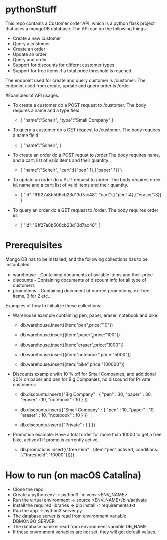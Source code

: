 # pythonStuff

This repo contains a Customer order API, which is a python flask project that uses a mongoDB database.
The API can do the following things:

* Create a new customer
* Query a customer
* Create an order
* Update an order
* Query and order
* Support for discounts for differnt customer types
* Support for free items if a total price threshold is reached

The endpoint used for create and query customer is /customer.
The endpoint used from create, update and query order is /order

#Examples of API usages.

* To create a customer do a POST request to <SERVER>/customer. The body requires a name and a type field.

	* {
	"name":"Scheir",
	"type":"Small Company"
	}
  
* To query a customer do a GET request to <SERVER>/customer. The body requires a name field
  
	* {
	"name":"Scheir",
	}
  
* To create an order do a POST requst to <SERVER>/order.The body requires name, and a cart: list of valid items and their quantity.
  
	* {
	"name":"Scheir",
	"cart":[{"pen":1},{"paper":1}]
	}

* To update an order do a PUT request to <SERVER>/order. The body requires order id, name and a cart: list of valid items and their quantity.

	* {
	"id":"61f27a8b506cb23d13d7ac48",
	"cart":[{"pen":4},{"eraser":3}]
	}

* To query an order do a GET request to <SERVER>/order. The body requires order id.
  
	* {
	"id":"61f27a8b506cb23d13d7ac48",
	}


# Prerequisites 

Mongo DB has to be installed, and the following collections has to be instantiated:
* warehouse - Containing documents of avilable items and their price
* discounts - Containing documents of discount info for all type of customers
* promotions - Containing document of current promotions, ex: free items, 3 for 2 etc..

Examples of how to initialize these collections:

* Warehouse example containing pen, paper, eraser, notebook and bike:
	* db.warehouse.insert({item:"pen",price:"10"})

	* db.warehouse.insert({item:"paper",price:"100"})

	* db.warehouse.insert({item:"eraser",price:"1000"})

	* db.warehouse.insert({item:"notebook",price:"5000"})

	* db.warehouse.insert({item:"bike",price:"100000"})

	
* Discounts example with 10 % off for Small Companies, and additional 20% on paper and pen for Big Companies, no discound for Private customers:
	
	* db.discounts.insert({"Big Company" : { "pen" : 30, "paper" : 30, "eraser" : 10, "notebook" : 10 } })
	
	* db.discounts.insert({"Small Company" : { "pen" : 10, "paper" : 10, "eraser" : 10, "notebook" : 10 } })
	
	* db.discounts.insert({"Private" : { } })

* Promotion example: Have a total order for more than 10000 to get a free bike, active=1 if promo is currently active.
	* db.promotions.insert({"free item" : {item:"pen",active:1, conditions:[{"threshold":"10000"}]}})

# How to run (on macOS Catalina)

* Clone the repo
* Create a python env -> python3 -m venv <ENV_NAME>
* Run the virtual environment -> source <ENV_NAME>/bin/activate
* Install the required libraries -> pip install -r requirements.txt
* Run the app -> python3 server.py
* The database server is read from environment variable DBMONGO_SERVER
* The database name is read from environment variable DB_NAME
* If these envronment variables are not set, they will get defualt values.
